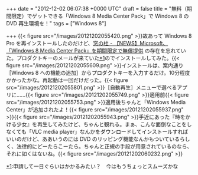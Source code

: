 
+++
date = "2012-12-02 06:07:38 +0000 UTC"
draft = false
title = "無料（期間限定）でゲットできる「Windows 8 Media Center Pack」で Windows 8 の DVD 再生環境を！"
tags = ["Windows 8"]

+++
{{< figure src="/images/20121202055420.png"  >}}故あって Windows 8 Pro を再インストールしたのだけど、<a href="http://www.forest.impress.co.jp/docs/news/20121026_568818.html">窓の杜 - 【NEWS】Microsoft、「Windows 8 Media Center Pack」を期間限定で無償提供</a> の存在を忘れていた。プロダクトキーのメールが来ていた<a href="#f1" name="fn1" title="申請して一日ぐらいはかかるみたい？　今はもうちょっとスムーズかな">*1</a>のでインストールしてみた。{{< figure src="/images/20121202055609.png"  >}}インストールは、案内通り［Windows 8 への機能の追加］からプロダクトキーを入力するだけ。10分程度かかったかな。再起動は一回だけだった。{{< figure src="/images/20121202055801.png"  >}}［自動再生］メニューで選べるアプリに……{{< figure src="/images/20121202055749.png"  >}}適用前{{< figure src="/images/20121202055753.png"  >}}適用後ちゃんと「Windows Media Center」が追加されたよ！{{< figure src="/images/20121202055937.png"  >}}{{< figure src="/images/20121202055943.png"  >}}手近にあった『時をかける少女』を再生してみたけど、ちゃんと観れる。まぁ、こんな面倒なことをしなくても「VLC media player」なんかをダウンロードしてインストールすればいいのだけど、ああいうのには DVD のリッピング機能なんかもついているらしく、法律的にどーたらこーたら。ちゃんと正規の手段が用意されているのなら、それに如くはないね。{{< figure src="/images/20121202060232.png"  >}}
<div class="footnote">
<a href="#fn1" name="f1" class="footnote-number">*1</a><span class="footnote-delimiter">:</span><span class="footnote-text">申請して一日ぐらいはかかるみたい？　今はもうちょっとスムーズかな</span>
</div>

